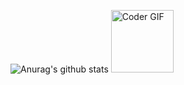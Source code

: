 ![Anurag's github stats](https://github-readme-stats.vercel.app/api?username=mic7x4&show_icons=true&theme=jolly)
<img  src="https://media.giphy.com/media/SWoSkN6DxTszqIKEqv/giphy.gif" alt="Coder GIF" width="100" height="100">
<!--
**mic7x4/mic7x4** is a ✨ _special_ ✨ repository because its `README.md` (this file) appears on your GitHub profile.

Here are some ideas to get you started:

- 🔭 I’m currently working on ...
- 🌱 I’m currently learning ...
- 👯 I’m looking to collaborate on ...
- 🤔 I’m looking for help with ...
- 💬 Ask me about ...
- 📫 How to reach me: ...
- 😄 Pronouns: ...
- ⚡ Fun fact: ...
-->

